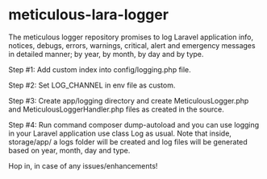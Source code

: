 # meticulous-lara-logger
The meticulous logger repository promises to log Laravel application info, notices, debugs, errors, warnings, critical, alert and emergency messages in detailed manner; by year, by month, by day and by type.

Step #1:
    Add custom index into config/logging.php file.
    
Step #2:
    Set LOG_CHANNEL in env file as custom.

Step #3: 
    Create app/logging directory and create MeticulousLogger.php and MeticulousLoggerHandler.php files as created in the source.
    
Step #4:
    Run command composer dump-autoload and you can use logging in your Laravel application use class Log as usual. Note that inside, storage/app/ a logs folder will be created and log files will be generated based on year, month, day and type.

Hop in, in case of any issues/enhancements!
